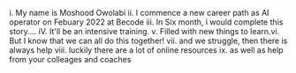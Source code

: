 i. My name is Moshood Owolabi
ii. I commence a new career path as AI operator on Febuary 2022 at Becode
iii. In Six month, i would complete this story....
iV. It'll be an intensive training.
v. Filled with new things to learn.vi. But I know that we can all do this together!
vii. and we struggle, then there is always help 
viii. luckily there are a lot of online resources 
ix. as well as help from your colleages and coaches 